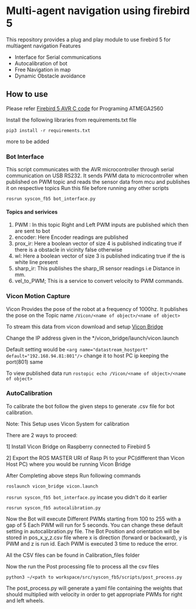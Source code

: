 # Multi-agent navigation using firebird 5
This repository provides a plug and play module to use firebird 5 for multiagent navigation
Features
* Interface for Serial communications
* Autocalibration of bot 
* Free Navigation in map
* Dynamic Obstacle avoidance

## How to use
Please refer [Firebird 5 AVR C code](https://github.com/RugvedKatole/firebird-5-Avr-code) for Programing ATMEGA2560

Install the following libraries from requirements.txt file

`pip3 install -r requirements.txt`

more to be added

### Bot Interface
This script communicates with the AVR microcontroller through serial communication on USB RS232. It sends PWM data to microcontroller when published on PWM topic and reads the sensor data from mcu and publishes it on respective topics
Run this file before running any other scripts

`rosrun syscon_fb5 bot_interface.py`

#### Topics and serivices
1. PWM : In this topic Right and Left PWM inputs are published which then are sent to bot
2. encoder: Here Encoder readings are published
3. prox_ir: Here a boolean vector of size 4 is published indicating true if there is a obstacle in vicinity false otherwise
5. wl: Here a boolean vector of size 3 is published indicating true if the is white line present
6. sharp_ir: This publishes the sharp_IR sensor readings i.e Distance in mm.
7. vel_to_PWM; This is a service to convert velocity to PWM commands.

### Vicon Motion Capture
Vicon Provides the pose of the robot at a frequency of 1000hz. It publishes the pose on the Topic name `/Vicon/<name of object>/<name of object>`

To stream this data from vicon download and setup [Vicon Bridge](https://github.com/ethz-asl/vicon_bridge)

Change the IP address given in the */vicon_bridge/launch/vicon.launch 

Default setting would be `<arg name="datastream_hostport" default="192.168.94.81:801"/>` change it to host PC ip keeping the port(801) same

To view published data run `rostopic echo /Vicon/<name of object>/<name of object>`

### AutoCalibration
To calibrate the bot follow the given steps to generate .csv file for bot calibration.

Note: This Setup uses Vicon System for calibration

There are 2 ways to proceed:

1] Install Vicon Bridge on Raspberry connected to Firebird 5 

2] Export the ROS MASTER URI of Rasp Pi to your PC(different than Vicon Host PC) where you would be running Vicon Bridge

After Completing above steps 
Run following commands

`roslaunch vicon_bridge vicon.launch`

`rosrun syscon_fb5 bot_interface.py`              incase you didn't do it earlier

`rosrun syscon_fb5 autocalibration.py`

Now the Bot will execute Different PWMs starting from 100 to 255 with a gap of 5 Each PWM will run for 5 seconds. You can change these default setting in autocalibration.py file.
The Bot Position and orientation will be stored in pos_x_y_z.csv file where x is direction (forward or backward), y is PWM and z is run id. Each PWM is executed 3 time to reduce the error.

All the CSV files can be found in Calibration_files folder

Now the run the Post processing file to process all the csv files

`python3 ~/<path to workspace/src/syscon_fb5/scripts/post_process.py`

The post_process.py will generate a yaml file containing the weights that should multiplied with velocity in order to get appropriate PWMs for right and left wheels.






